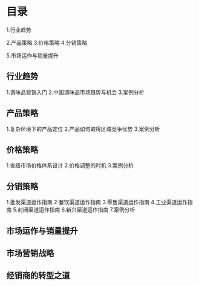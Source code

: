 # 目录
1.行业趋势

2.产品策略
3.价格策略
4.分销策略

5.市场运作与销量提升

## 行业趋势
1.调味品营销入门
2.中国调味品市场趋势与机会
3.案例分析

## 产品策略
1.复杂环境下的产品定位
2.产品如何取得区域竞争优势
3.案例分析

## 价格策略
1.省级市场价格体系设计
2.价格调整的时机
3.案例分析

## 分销策略
1.批发渠道运作指南
2.餐饮渠道运作指南
3.零售渠道运作指南
4.工业渠道运作指南
5.封闭渠道运作指南
6.新兴渠道运作指南
7.案例分析

## 市场运作与销量提升
## 市场营销战略
## 经销商的转型之道

